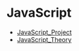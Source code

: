 # JavaScript

 * [JavaScript_Project](./JavaScript_Project)
 * [JavaScript_Theory](./JavaScript_Theory)
